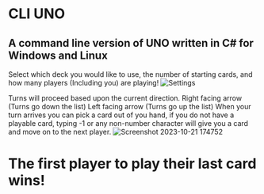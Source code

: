 # CLI UNO
## A command line version of UNO written in C# for Windows and Linux

Select which deck you would like to use, the number of starting cards, and how many players (Including you) are playing!
![Settings](https://github.com/I-SpiTfire-U/CLI-UNO-Card-Game/assets/92888352/a8d0b60a-df12-4479-ae6d-b1e5d4416461)

Turns will proceed based upon the current direction.
Right facing arrow (Turns go down the list)
Left facing arrow (Turns go up the list) 
When your turn arrives you can pick a card out of you hand, if you do not have a playable card, typing -1 or any non-number character will give you a card and move on to the next player.
![Screenshot 2023-10-21 174752](https://github.com/I-SpiTfire-U/CLI-UNO-Card-Game/assets/92888352/1f819567-f332-410c-873d-fbe908a17f59)
# The first player to play their last card wins!
